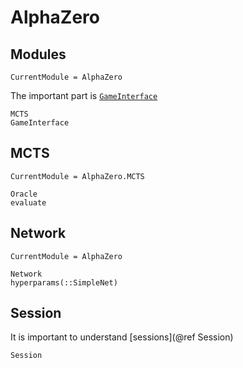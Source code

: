 # AlphaZero

## Modules

```@meta
CurrentModule = AlphaZero
```

The important part is [`GameInterface`](@ref)

```@docs
MCTS
GameInterface
```

## MCTS

```@meta
CurrentModule = AlphaZero.MCTS
```

```@docs
Oracle
evaluate
```

## Network

```@meta
CurrentModule = AlphaZero
```

```@docs
Network
hyperparams(::SimpleNet)
```


## Session

It is important to understand [sessions](@ref Session)

```@docs
Session
```
